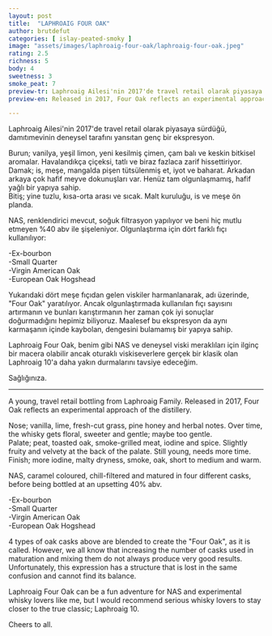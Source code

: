```yaml
---
layout: post
title:  "LAPHROAIG FOUR OAK"
author: brutdefut
categories: [ islay-peated-smoky ]
image: "assets/images/laphroaig-four-oak/laphroaig-four-oak.jpeg"
rating: 2.5
richness: 5
body: 4
sweetness: 3
smoke_peat: 7
preview-tr: Laphroaig Ailesi'nin 2017'de travel retail olarak piyasaya sürdüğü genç ekspresyon.     
preview-en: Released in 2017, Four Oak reflects an experimental approach from The Laphroaig Distillery. 

---
```


Laphroaig Ailesi'nin 2017'de travel retail olarak piyasaya sürdüğü, damıtımevinin deneysel tarafını yansıtan genç bir ekspresyon.  

Burun; vanilya, yeşil limon, yeni kesilmiş çimen, çam balı ve keskin bitkisel aromalar. Havalandıkça çiçeksi, tatlı ve biraz fazlaca zarif hissettiriyor.  
Damak; is, meşe, mangalda pişen tütsülenmiş et, iyot ve baharat. Arkadan arkaya çok hafif meyve dokunuşları var. Henüz tam olgunlaşmamış, hafif yağlı bir yapıya sahip.  
Bitiş; yine tuzlu, kısa-orta arası ve sıcak. Malt kuruluğu, is ve meşe ön planda.  

NAS, renklendirici mevcut, soğuk filtrasyon yapılıyor ve beni hiç mutlu etmeyen %40 abv ile şişeleniyor. Olgunlaştırma için dört farklı fıçı kullanılıyor:   

-Ex-bourbon  
-Small Quarter  
-Virgin American Oak  
-European Oak Hogshead  

Yukarıdaki dört meşe fıçıdan gelen viskiler harmanlanarak, adı üzerinde, "Four Oak" yaratılıyor. Ancak olgunlaştırmada kullanılan fıçı sayısını artırmanın ve bunları karıştırmanın her zaman çok iyi sonuçlar doğurmadığını hepimiz biliyoruz. Maalesef bu ekspresyon da aynı karmaşanın içinde kaybolan, dengesini bulamamış bir yapıya sahip.  

Laphroaig Four Oak, benim gibi NAS ve deneysel viski meraklıları için ilginç bir macera olabilir ancak oturaklı viskiseverlere gerçek bir klasik olan Laphroaig 10'a daha yakın durmalarını tavsiye edeceğim.  

Sağlığınıza. 
 
-----------------------------------------------

<p id="english"></p>

A young, travel retail bottling from Laphroaig Family. Released in 2017, Four Oak reflects an experimental approach of the distillery.  
 
Nose; vanilla, lime, fresh-cut grass, pine honey and herbal notes. Over time, the whisky gets floral, sweeter and gentle; maybe too gentle.  
Palate; peat, toasted oak, smoke-grilled meat, iodine and spice. Slightly fruity and velvety at the back of the palate. Still young, needs more time.  
Finish; more iodine, malty dryness, smoke, oak, short to medium and warm.  

NAS, caramel coloured, chill-filtered and matured in four different casks, before being bottled at an upsetting 40% abv.  

-Ex-bourbon  
-Small Quarter  
-Virgin American Oak  
-European Oak Hogshead   

4 types of oak casks above are blended to create the "Four Oak", as it is called. However, we all know that increasing the number of casks used in maturation and mixing them do not always produce very good results. Unfortunately, this expression has a structure that is lost in the same confusion and cannot find its balance.  

Laphroaig Four Oak can be a fun adventure for NAS and experimental whisky lovers like me, but I would recommend serious whisky lovers to stay closer to the true classic; Laphroaig 10.  

Cheers to all.       
  
